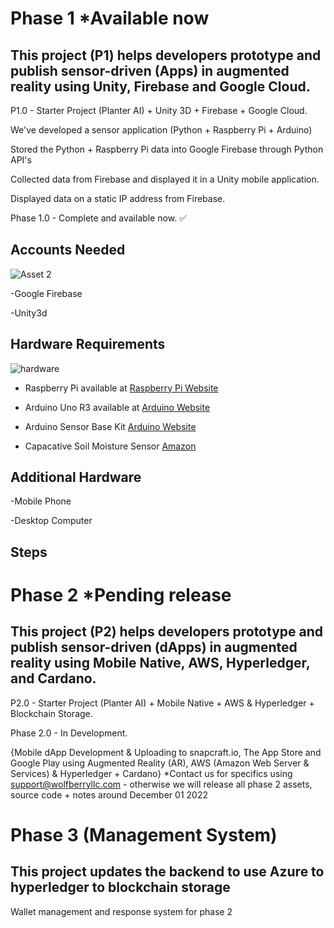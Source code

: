 

# Phase 1 *Available now



## This project (P1) helps developers prototype and publish sensor-driven (Apps) in augmented reality using Unity, Firebase and Google Cloud. 


P1.0 - Starter Project (Planter AI) + Unity 3D + Firebase + Google Cloud.

We've developed a sensor application (Python + Raspberry Pi + Arduino)

Stored the Python + Raspberry Pi data into Google Firebase through Python API's

Collected data from Firebase and displayed it in a Unity mobile application.

Displayed data on a static IP address from Firebase.

Phase 1.0 - Complete and available now. ✅
## Accounts Needed 

![Asset 2](https://user-images.githubusercontent.com/21232416/196292350-6d3745db-c8a0-42b1-b3bd-c1f502291eb6.png)

-Google Firebase 

-Unity3d

## Hardware Requirements

![hardware](https://user-images.githubusercontent.com/21232416/196290613-d972f95e-6fc7-480c-8674-708c131075f8.png)

- Raspberry Pi available at [Raspberry Pi Website](https://www.raspberrypi.com/products/raspberry-pi-4-model-b/)

- Arduino Uno R3 available at [Arduino Website ](https://store-usa.arduino.cc/products/arduino-uno-rev3)

- Arduino Sensor Base Kit [Arduino Website ](https://store-usa.arduino.cc/products/arduino-sensor-kit-base)

- Capacative Soil Moisture Sensor [Amazon](https://www.amazon.com/s?k=capacitive+soil+moisture+sensor&crid=3ACLNL2QLYBRL&sprefix=capacative+soil+m%2Caps%2C134&ref=nb_sb_ss_deep-retrain-50-ops-acceptance_1_17)

## Additional Hardware

-Mobile Phone

-Desktop Computer

## Steps
    
# Phase 2 *Pending release
## This project (P2) helps developers prototype and publish sensor-driven (dApps) in augmented reality using Mobile Native, AWS, Hyperledger, and Cardano. 

P2.0 - Starter Project (Planter AI) + Mobile Native + AWS & Hyperledger + Blockchain Storage.

Phase 2.0  - In Development.

{Mobile dApp Development & Uploading to snapcraft.io, The App Store and Google Play using Augmented Reality (AR), AWS (Amazon Web Server & Services) & Hyperledger + Cardano} *Contact us for specifics using support@wolfberryllc.com - otherwise we will release all phase 2 assets, source code + notes around December 01 2022



# Phase 3 (Management System)
## This project updates the backend to use Azure to hyperledger to blockchain storage 
Wallet management and response system for phase 2
